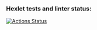 ### Hexlet tests and linter status:
[![Actions Status](https://github.com/stzlataa/frontend-project-46/actions/workflows/hexlet-check.yml/badge.svg)](https://github.com/stzlataa/frontend-project-46/actions)